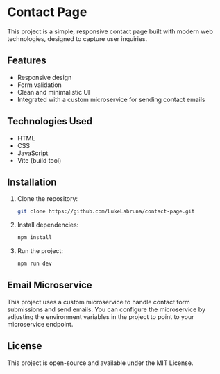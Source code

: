
# Contact Page

This project is a simple, responsive contact page built with modern web technologies, designed to capture user inquiries.

## Features

- Responsive design
- Form validation
- Clean and minimalistic UI
- Integrated with a custom microservice for sending contact emails

## Technologies Used

- HTML
- CSS
- JavaScript
- Vite (build tool)

## Installation

1. Clone the repository:
   ```bash
   git clone https://github.com/LukeLabruna/contact-page.git
   ```
2. Install dependencies:
   ```bash
   npm install
   ```
3. Run the project:
   ```bash
   npm run dev
   ```

## Email Microservice

This project uses a custom microservice to handle contact form submissions and send emails. You can configure the microservice by adjusting the environment variables in the project to point to your microservice endpoint.

## License

This project is open-source and available under the MIT License.

